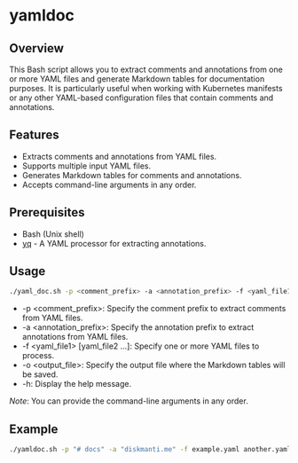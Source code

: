 # yamldoc

## Overview

This Bash script allows you to extract comments and annotations from one or more YAML files and generate Markdown tables for documentation purposes. It is particularly useful when working with Kubernetes manifests or any other YAML-based configuration files that contain comments and annotations.

## Features

- Extracts comments and annotations from YAML files.
- Supports multiple input YAML files.
- Generates Markdown tables for comments and annotations.
- Accepts command-line arguments in any order.

## Prerequisites

- Bash (Unix shell)
- [yq](https://mikefarah.gitbook.io/yq/) - A YAML processor for extracting annotations.

## Usage

```bash
./yaml_doc.sh -p <comment_prefix> -a <annotation_prefix> -f <yaml_file1> [yaml_file2 ...] -o <output_file>
```

- -p <comment_prefix>: Specify the comment prefix to extract comments from YAML files.
- -a <annotation_prefix>: Specify the annotation prefix to extract annotations from YAML files.
- -f <yaml_file1> [yaml_file2 ...]: Specify one or more YAML files to process.
- -o <output_file>: Specify the output file where the Markdown tables will be saved.
- -h: Display the help message.

*Note*: You can provide the command-line arguments in any order.

## Example

```bash
./yamldoc.sh -p "# docs" -a "diskmanti.me" -f example.yaml another.yaml -o output.md
```
